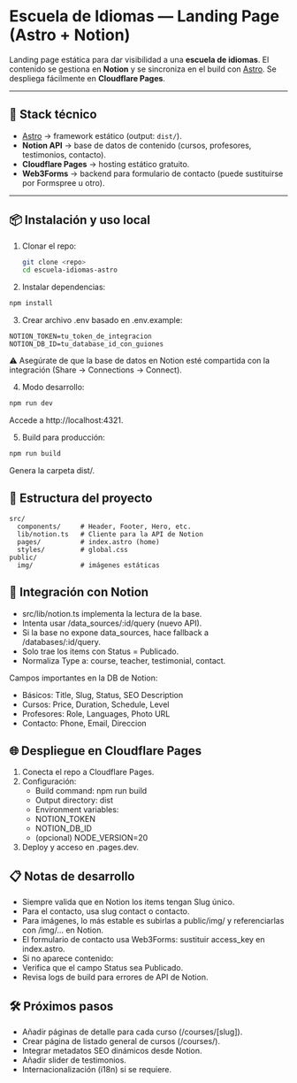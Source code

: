 # Escuela de Idiomas — Landing Page (Astro + Notion)

Landing page estática para dar visibilidad a una **escuela de idiomas**.
El contenido se gestiona en **Notion** y se sincroniza en el build con [Astro](https://astro.build/).
Se despliega fácilmente en **Cloudflare Pages**.

---

## 🚀 Stack técnico

- [Astro](https://astro.build/) → framework estático (output: `dist/`).
- **Notion API** → base de datos de contenido (cursos, profesores, testimonios, contacto).
- **Cloudflare Pages** → hosting estático gratuito.
- **Web3Forms** → backend para formulario de contacto (puede sustituirse por Formspree u otro).

---

## 📦 Instalación y uso local

1. Clonar el repo:

   ```bash
   git clone <repo>
   cd escuela-idiomas-astro
   ```

2.	Instalar dependencias:
```bash
npm install
```

3. Crear archivo .env basado en .env.example:
```env
NOTION_TOKEN=tu_token_de_integracion
NOTION_DB_ID=tu_database_id_con_guiones
```
⚠️ Asegúrate de que la base de datos en Notion esté compartida con la integración (Share → Connections → Connect).

4. Modo desarrollo:
```bash
npm run dev
```
Accede a http://localhost:4321.

5. Build para producción:
```bash
npm run build
```
Genera la carpeta dist/.


## 📂 Estructura del proyecto

```
src/
  components/     # Header, Footer, Hero, etc.
  lib/notion.ts   # Cliente para la API de Notion
  pages/          # index.astro (home)
  styles/         # global.css
public/
  img/            # imágenes estáticas
```

## 🔑 Integración con Notion

- src/lib/notion.ts implementa la lectura de la base.
- Intenta usar /data_sources/:id/query (nuevo API).
- Si la base no expone data_sources, hace fallback a /databases/:id/query.
- Solo trae los items con Status = Publicado.
- Normaliza Type a: course, teacher, testimonial, contact.

Campos importantes en la DB de Notion:
- Básicos: Title, Slug, Status, SEO Description
- Cursos: Price, Duration, Schedule, Level
- Profesores: Role, Languages, Photo URL
- Contacto: Phone, Email, Direccion

## 🌐 Despliegue en Cloudflare Pages

1. Conecta el repo a Cloudflare Pages.
2. Configuración:
   - Build command: npm run build
   - Output directory: dist
   - Environment variables:
   - NOTION_TOKEN
   - NOTION_DB_ID
   - (opcional) NODE_VERSION=20
3. Deploy y acceso en <project>.pages.dev.

## 📋 Notas de desarrollo

- Siempre valida que en Notion los items tengan Slug único.
- Para el contacto, usa slug contact o contacto.
- Para imágenes, lo más estable es subirlas a public/img/ y referenciarlas con /img/... en Notion.
- El formulario de contacto usa Web3Forms: sustituir access_key en index.astro.
- Si no aparece contenido:
- Verifica que el campo Status sea Publicado.
- Revisa logs de build para errores de API de Notion.

## 🛠️ Próximos pasos

- Añadir páginas de detalle para cada curso (/courses/[slug]).
- Crear página de listado general de cursos (/courses/).
- Integrar metadatos SEO dinámicos desde Notion.
- Añadir slider de testimonios.
- Internacionalización (i18n) si se requiere.

